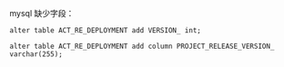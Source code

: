 mysql 缺少字段：

```shell
alter table ACT_RE_DEPLOYMENT add VERSION_ int;

alter table ACT_RE_DEPLOYMENT add column PROJECT_RELEASE_VERSION_ varchar(255);
```